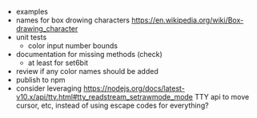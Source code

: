 - examples
- names for box drowing characters
  <https://en.wikipedia.org/wiki/Box-drawing_character>
- unit tests
  - color input number bounds
- documentation for missing methods (check)
  - at least for set6bit
- review if any color names should be added
- publish to npm
- consider leveraging
  <https://nodejs.org/docs/latest-v10.x/api/tty.html#tty_readstream_setrawmode_mode>
  TTY api to move cursor, etc, instead of using escape codes for everything?
